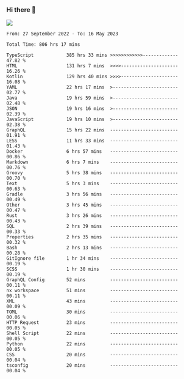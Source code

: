 ### Hi there 👋

<!--<a href="https://github.com/search?o=desc&q=author%3Abushiyi&s=committer-date&type=Commits">-->
<!--    <img align="center" height = "178" src="https://github-readme-stats.vercel.app/api?username=bushiyi&count_private=true&show_icons=true&theme=noctis_minimus&hide=contribs&include_all_commits=true" />-->
<!--</a>-->
<!--<a href="https://github.com/bushiyi?tab=repositories">-->
<!--    <img align="center" height = "178" src="https://github-readme-stats.vercel.app/api/top-langs/?username=bushiyi&count_private=true&theme=noctis_minimus" />-->
<!--</a>-->
 
<!-- [![Ashutosh's github activity graph](https://activity-graph.herokuapp.com/graph?username=bushiyi&theme=react&bg_color=1B2932&point=698B69&line=698B69)](https://github.com/ashutosh00710/github-readme-activity-graph)
 -->


![](https://raw.githubusercontent.com/bushiyi/bushiyi/master/assets/github-contribution-grid-snake.svg)

<!--START_SECTION:waka-->

```text
From: 27 September 2022 - To: 16 May 2023

Total Time: 806 hrs 17 mins

TypeScript            385 hrs 33 mins >>>>>>>>>>>>-------------   47.82 %
HTML                  131 hrs 7 mins  >>>>---------------------   16.26 %
Kotlin                129 hrs 40 mins >>>>---------------------   16.08 %
YAML                  22 hrs 17 mins  >------------------------   02.77 %
Java                  19 hrs 59 mins  >------------------------   02.48 %
JSON                  19 hrs 16 mins  >------------------------   02.39 %
JavaScript            19 hrs 10 mins  >------------------------   02.38 %
GraphQL               15 hrs 22 mins  -------------------------   01.91 %
LESS                  11 hrs 33 mins  -------------------------   01.43 %
Docker                6 hrs 57 mins   -------------------------   00.86 %
Markdown              6 hrs 7 mins    -------------------------   00.76 %
Groovy                5 hrs 38 mins   -------------------------   00.70 %
Text                  5 hrs 3 mins    -------------------------   00.63 %
Gradle                3 hrs 56 mins   -------------------------   00.49 %
Other                 3 hrs 45 mins   -------------------------   00.47 %
Rust                  3 hrs 26 mins   -------------------------   00.43 %
SQL                   2 hrs 39 mins   -------------------------   00.33 %
Properties            2 hrs 35 mins   -------------------------   00.32 %
Bash                  2 hrs 13 mins   -------------------------   00.28 %
GitIgnore file        1 hr 34 mins    -------------------------   00.19 %
SCSS                  1 hr 30 mins    -------------------------   00.19 %
GraphQL Config        52 mins         -------------------------   00.11 %
nx workspace          51 mins         -------------------------   00.11 %
XML                   43 mins         -------------------------   00.09 %
TOML                  30 mins         -------------------------   00.06 %
HTTP Request          23 mins         -------------------------   00.05 %
Shell Script          22 mins         -------------------------   00.05 %
Python                22 mins         -------------------------   00.05 %
CSS                   20 mins         -------------------------   00.04 %
tsconfig              20 mins         -------------------------   00.04 %
```

<!--END_SECTION:waka-->

